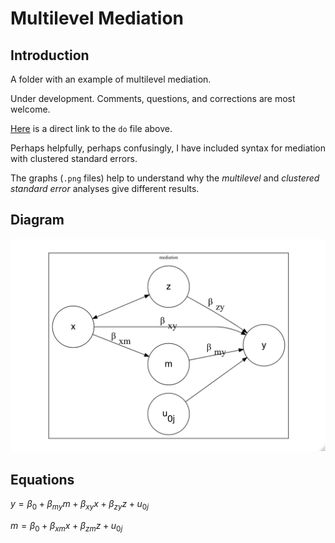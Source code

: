 # Multilevel Mediation

## Introduction

A folder with an example of multilevel mediation.

Under development. Comments, questions, and corrections are most welcome.

[Here](https://github.com/agrogan1/multilevel/blob/master/multilevel-mediation/multilevel-mediation.do) is a direct link to the `do` file above.

Perhaps helpfully, perhaps confusingly, I have included syntax for mediation with clustered standard errors.

The graphs (`.png` files) help to understand why the *multilevel* and *clustered standard error* analyses give different results.

## Diagram

![heuristic diagram of multilevel mediation](multilevel-mediation.png)

## Equations

$y = \beta_0 + \beta_{my} m + \beta_{xy} x + \beta_{zy} z + u_{0j}$

$m = \beta_0 + \beta_{xm} x + \beta_{zm} z + u_{0j}$


